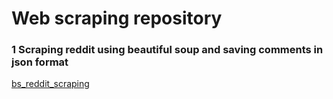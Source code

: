 # Web scraping repository

### 1 Scraping reddit using beautiful soup and saving comments in json format
[bs_reddit_scraping](bs_reddit_scraping.ipynb)
